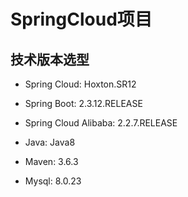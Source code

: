 # SpringCloud项目

## 技术版本选型

- Spring Cloud: Hoxton.SR12  
- Spring Boot: 2.3.12.RELEASE  
- Spring Cloud Alibaba: 2.2.7.RELEASE  

- Java: Java8  
- Maven: 3.6.3  
- Mysql: 8.0.23